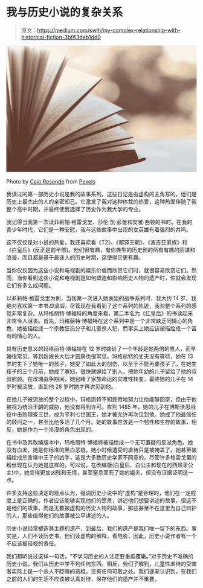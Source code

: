 # 我与历史小说的复杂关系

> 原文：<https://medium.com/swlh/my-complex-relationship-with-historical-fiction-3bf63deb1dd0>

![](img/2326fd346f7abdd8fab74610fc35e883.png)

Photo by [Caio Resende](https://www.pexels.com/@caio) from [Pexels](https://www.pexels.com/photo/blurred-book-book-pages-literature-46274/)

我读过的第一部历史小说是我的故事系列。这些日记是由虚构的主角写的，他们是历史上最杰出的人的亲密知己。它激发了我对这种体裁的热爱，这种热爱伴随了我整个高中时期，并最终使我选择了历史作为我大学的专业。

我记得当我第一次读菲莉帕·格雷戈里、莎伦·凯·彭曼和安雅·西顿的书时。在我的青少年时代，它们是一种安慰，我与这些故事中出现的女英雄有着强烈的共鸣。

这不仅仅是对小说的热爱，我还喜欢看《T2》、《都铎王朝》、《波吉亚家族》和《白皇后》(反正是前半部)。他们很有趣，有你典型的历史剧的所有有趣的阴谋和浪漫，而且都是基于最迷人的历史时期，这使得它更有趣。

当你仅仅因为这些小说和电视剧的娱乐价值而欣赏它们时，就很容易欣赏它们。然而，当你看到这些小说和电视剧是如何塑造和影响历史人物的遗产时，你就会发现它们有多么成问题。

以菲莉帕·格雷戈里为例，当我第一次进入她表姐的战争系列时，我大约 14 岁。我绝对喜欢第一本书*白皇后*，尽管现在我看到了这个系列的轨迹，我对整个系列的感觉非常复杂。从玛格丽特·博福特的角度来看，第二本名为《红皇后》的书读起来非常令人沮丧。首先，玛格丽特·博福特在这个系列中是一个非常缺乏同情心的角色，她被描绘成一个宗教狂热分子和儿童杀人犯，而事实上她应该被描绘成一个富有同情心的人。

具有历史意义的玛格丽特·博福特在 12 岁时嫁给了一个年龄是她两倍的男人，而早婚很常见，等到新娘长大后才圆房也很常见。玛格丽特的丈夫没有等待，她在 13 岁时生下了她唯一的孩子，她受了如此大的创伤，以至于不能再要孩子了。在她生孩子的三个月前，她成了寡妇，很快就嫁给了别人，把她年幼的儿子留给了他的叔叔照顾。在玫瑰战争期间，她目睹了家族命运的灾难性转变，最终她的儿子在 14 岁时被流放，直到他 28 岁时她才再次见到他。

在她儿子被流放的整个过程中，玛格丽特不知疲倦地努力让他能够回家，但由于他被视为统治王朝的威胁，他没有得到许可。直到 1485 年，她的儿子在博斯沃思战役中击败理查三世，成为亨利七世国王，她才被允许再次见到他。她成了他最信任的顾问之一，甚至比他多活了几个月。她的故事应该是一个韧性和生存的故事，相反，她是作为一个冷漠的角色出现的。

在书中及其改编版本中，玛格丽特·博福特被描绘成一个无可置疑的反派角色。她没有白发，她是你标准的黑白恶棍，她小时候遭受的虐待只是被掩盖了。她甚至被描绘成杀害塔中王子的凶手，这是大多数历史学家不同意的，尽管许多格雷戈里的粉丝现在认为她是这样的。可以说，在改编版(白皇后、白公主和现在的西班牙公主)中，她变得更加凶残和无情，甚至窒息而死了她的姐夫，但没有证据证明这一点。

许多支持这些决定的观点认为，强调历史小说中的“虚构”是合理的，他们在一定程度上是正确的。作者应该能够实现他们的愿景，讲述他们想要讲述的故事。但这不是他们的故事，而是无数被虚构的历史人物的故事，那些甚至不在这里为自己辩护的人，那些值得他们的故事被公平讲述的人。

历史小说经常塑造其主题的遗产，到最后，我们的遗产是我们唯一留下的东西。事实是，人们不读历史书，他们读虚构的解释，看电影，因此，历史小说作者有一个不应该被轻视的责任。

我们都听说过这样一句话，“不学习历史的人注定要重蹈覆辙。”对于历史不准确的历史小说，我们从历史中学不到任何东西。相反，我们了解到，儿童性虐待的受害者实际上是一个杀人不眨眼的恶棍，没有任何可取之处。我们逐渐认识到，在我们之前的人们的生活不应该被认真对待，保存他们的遗产并不重要。